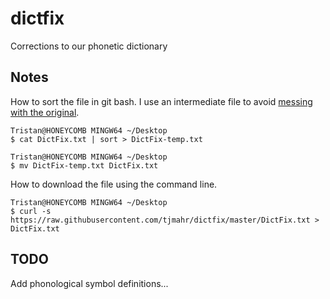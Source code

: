 # dictfix

Corrections to our phonetic dictionary


## Notes

How to sort the file in git bash. I use an intermediate file to avoid 
[messing with the original](http://swcarpentry.github.io/shell-novice/04-pipefilter/index.html#redirecting-to-the-same-file).

```
Tristan@HONEYCOMB MINGW64 ~/Desktop
$ cat DictFix.txt | sort > DictFix-temp.txt

Tristan@HONEYCOMB MINGW64 ~/Desktop
$ mv DictFix-temp.txt DictFix.txt
```

How to download the file using the command line.

```
Tristan@HONEYCOMB MINGW64 ~/Desktop
$ curl -s https://raw.githubusercontent.com/tjmahr/dictfix/master/DictFix.txt > DictFix.txt
```

## TODO

Add phonological symbol definitions...
